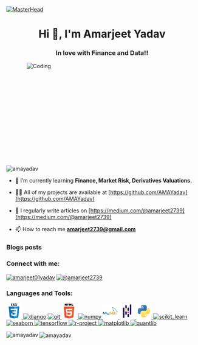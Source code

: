 [![MasterHead]( https://github.com/AMAYadav/AMAYadav/blob/main/gif.gif )](https://amayadav.github.io/amarjeets/)
<!--https://wallpaperaccess.com/full/6993068.gif 
https://wallpaperaccess.com/full/1398314.jpg

https://media.licdn.com/dms/image/C4D22AQFkVPNiwrxHmw/feedshare-shrink_2048_1536/0/1623139831071?e=1680739200&v=beta&t=cP48wyScfGLufdH_3kH7IwFeSwFb8SEcfAv2qTRo098

-->
<h1 align="center">Hi 👋, I'm Amarjeet Yadav</h1>
<h3 align="center">In love with Finance and Data!!</h3>
<img align="right" alt="Coding" width="450" height = "270" src="https://www.intersystemsuki.com/wp-content/uploads/2020/06/finance.gif">

<p align="left"> <img src="https://komarev.com/ghpvc/?username=amayadav&label=Profile%20views&color=0e75b6&style=flat" alt="amayadav" /> </p>

- 🌱 I’m currently learning **Finance, Market Risk, Derivatives Valuations.**

- 👨‍💻 All of my projects are available at [https://github.com/AMAYadav](https://github.com/AMAYadav)

- 📝 I regularly write articles on [https://medium.com/@amarjeet2739](https://medium.com/@amarjeet2739)

- 📫 How to reach me **amarjeet2739@gmail.com**

### Blogs posts
<!-- BLOG-POST-LIST:START -->
<!-- BLOG-POST-LIST:END -->

<h3 align="left">Connect with me:</h3>
<p align="left">
<a href="https://linkedin.com/in/amarjeet01yadav" target="blank"><img align="center" src="https://raw.githubusercontent.com/rahuldkjain/github-profile-readme-generator/master/src/images/icons/Social/linked-in-alt.svg" alt="amarjeet01yadav" height="30" width="40" /></a>
<a href="https://medium.com/@amarjeet2739" target="blank"><img align="center" src="https://raw.githubusercontent.com/rahuldkjain/github-profile-readme-generator/master/src/images/icons/Social/medium.svg" alt="@amarjeet2739" height="30" width="40" /></a>
</p>

<h3 align="left">Languages and Tools:</h3>
<p align="left">
  
<a href="https://www.w3schools.com/css/" target="_blank" rel="noreferrer"> <img src="https://raw.githubusercontent.com/devicons/devicon/master/icons/css3/css3-original-wordmark.svg" alt="css3" width="40" height="40"/> </a>
<a href="https://www.djangoproject.com/" target="_blank" rel="noreferrer"> <img src="https://cdn.worldvectorlogo.com/logos/django.svg" alt="django" width="40" height="40"/></a>
<a href="https://git-scm.com/" target="_blank" rel="noreferrer"> <img src="https://www.vectorlogo.zone/logos/git-scm/git-scm-icon.svg" alt="git" width="40" height="40"/> </a> <a href="https://www.w3.org/html/" target="_blank" rel="noreferrer"> <img src="https://raw.githubusercontent.com/devicons/devicon/master/icons/html5/html5-original-wordmark.svg" alt="html5" width="40" height="40"/> </a>
<a href="https://numpy.org/doc/stable/reference/index.html" target="_blank" rel="noreferrer"> <img src="https://numpy.org/doc/stable/_static/numpylogo.svg" alt="numpy" width="100" height="40"/> </a>
<a href="https://www.mysql.com/" target="_blank" rel="noreferrer"> <img src="https://raw.githubusercontent.com/devicons/devicon/master/icons/mysql/mysql-original-wordmark.svg" alt="mysql" width="40" height="40"/> </a>
<a href="https://pandas.pydata.org/" target="_blank" rel="noreferrer"> <img src="https://raw.githubusercontent.com/devicons/devicon/2ae2a900d2f041da66e950e4d48052658d850630/icons/pandas/pandas-original.svg" alt="pandas" width="40" height="40"/> </a> <a href="https://www.python.org" target="_blank" rel="noreferrer"> <img src="https://raw.githubusercontent.com/devicons/devicon/master/icons/python/python-original.svg" alt="python" width="40" height="40"/> </a>
<a href="https://scikit-learn.org/" target="_blank" rel="noreferrer"> <img src="https://upload.wikimedia.org/wikipedia/commons/0/05/Scikit_learn_logo_small.svg" alt="scikit_learn" width="40" height="40"/> </a>
<a href="https://seaborn.pydata.org/" target="_blank" rel="noreferrer"> <img src="https://seaborn.pydata.org/_images/logo-mark-lightbg.svg" alt="seaborn" width="40" height="40"/> </a>
<a href="https://www.tensorflow.org" target="_blank" rel="noreferrer"> <img src="https://www.vectorlogo.zone/logos/tensorflow/tensorflow-icon.svg" alt="tensorflow" width="40" height="40"/> </a>
<a href="https://www.r-project.org/about.html" target="_blank" rel="noreferrer"> <img src="https://www.r-project.org/Rlogo.png" alt="r-project" width="40" height="40"/> </a>
<a href="https://matplotlib.org/" target="_blank" rel="noreferrer"> <img src="https://matplotlib.org/stable/_static/images/logo_dark.svg" alt="matplotlib" width="100" height="40"/> </a>
<a href="https://quantlib-python-docs.readthedocs.io/en/latest/" target="_blank" rel="noreferrer"> <img src="https://avatars.githubusercontent.com/u/15903619?s=200&v=4" alt="quantlib" width="40" height="40"/> </a>

</p>

<p><img align="left" src="https://github-readme-stats.vercel.app/api/top-langs?username=amayadav&show_icons=true&locale=en&layout=compact" alt="amayadav" /></p>

<p>&nbsp;<img align="center" src="https://github-readme-stats.vercel.app/api?username=amayadav&show_icons=true&locale=en" alt="amayadav" /></p>
